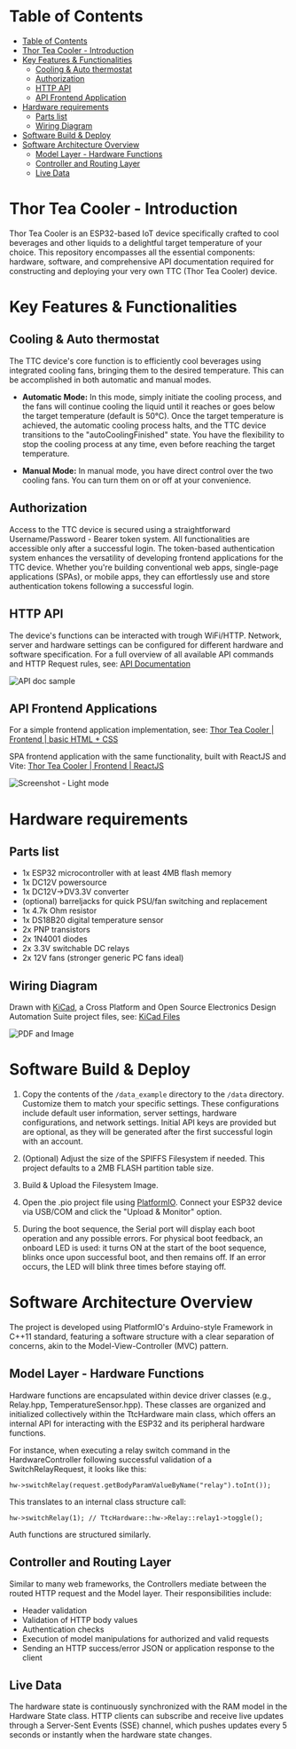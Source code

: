 # Table of Contents

- [Table of Contents](#table-of-contents)
- [Thor Tea Cooler - Introduction](#thor-tea-cooler---introduction)
- [Key Features \& Functionalities](#key-features--functionalities)
  - [Cooling \& Auto thermostat](#cooling--auto-thermostat)
  - [Authorization](#authorization)
  - [HTTP API](#http-api)
  - [API Frontend Application](#api-frontend-application)
- [Hardware requirements](#hardware-requirements)
  - [Parts list](#parts-list)
  - [Wiring Diagram](#wiring-diagram)
- [Software Build \& Deploy](#software-build--deploy)
- [Software Architecture Overview](#software-architecture-overview)
  - [Model Layer - Hardware Functions](#model-layer---hardware-functions)
  - [Controller and Routing Layer](#controller-and-routing-layer)
  - [Live Data](#live-data)

# Thor Tea Cooler - Introduction

Thor Tea Cooler is an ESP32-based IoT device specifically crafted to cool beverages and other liquids to a delightful target temperature of your choice.
This repository encompasses all the essential components: hardware, software, and comprehensive API documentation required for constructing and deploying your very own TTC (Thor Tea Cooler) device.

# Key Features & Functionalities
## Cooling & Auto thermostat

The TTC device's core function is to efficiently cool beverages using integrated cooling fans, bringing them to the desired temperature. This can be accomplished in both automatic and manual modes.

- **Automatic Mode:** In this mode, simply initiate the cooling process, and the fans will continue cooling the liquid until it reaches or goes below the target temperature (default is 50°C). Once the target temperature is achieved, the automatic cooling process halts, and the TTC device transitions to the "autoCoolingFinished" state. You have the flexibility to stop the cooling process at any time, even before reaching the target temperature.

- **Manual Mode:** In manual mode, you have direct control over the two cooling fans. You can turn them on or off at your convenience.

## Authorization

Access to the TTC device is secured using a straightforward Username/Password - Bearer token system. 
All functionalities are accessible only after a successful login. The token-based authentication system enhances the versatility of developing frontend applications for the TTC device.
Whether you're building conventional web apps, single-page applications (SPAs), or mobile apps, they can effortlessly use and store authentication tokens following a successful login.

## HTTP API

The device's functions can be interacted with trough WiFi/HTTP. Network, server and hardware settings can be configured for different hardware and software specification. For a full overview of all available API commands and HTTP Request rules, see: [API Documentation](https://github.com/HodoArmand/thor-tea-cooler/tree/dev/docs/apidoc)

![API doc sample](docs/apidoc/apiDoc%20sample.JPG)

## API Frontend Applications

For a simple frontend application implementation, see: [Thor Tea Cooler | Frontend | basic HTML + CSS](https://github.com/HodoArmand/thor-tea-cooler-frontend-basic)

SPA frontend application with the same functionality, built with ReactJS and Vite: [Thor Tea Cooler | Frontend | ReactJS](https://github.com/HodoArmand/thor-tea-cooler-react-js)

![Screenshot - Light mode](https://github.com/HodoArmand/thor-tea-cooler-frontend-basic/blob/main/docs/ttcScreenshotLight.JPG)

# Hardware requirements

## Parts list

- 1x ESP32 microcontroller with at least 4MB flash memory
- 1x DC12V powersource
- 1x DC12V->DV3.3V converter
- (optional) barreljacks for quick PSU/fan switching and replacement
- 1x 4.7k Ohm resistor
- 1x DS18B20 digital temperature sensor
- 2x PNP transistors
- 2x 1N4001 diodes
- 2x 3.3V switchable DC relays
- 2x 12V fans (stronger generic PC fans ideal)

## Wiring Diagram

Drawn with [KiCad](https://www.kicad.org/), a Cross Platform and Open Source Electronics Design Automation Suite project files, see: [KiCad Files](docs/hardware/thor-tea-cooler/wiring%20diagram%20-%20kiCad)

![PDF and Image](docs/hardware/thor-tea-cooler/wiring%20diagram%20-%20PDF%20and%20img/wiring_diagram.png)

# Software Build & Deploy

1. Copy the contents of the `/data_example` directory to the `/data` directory. Customize them to match your specific settings. These configurations include default user information, server settings, hardware configurations, and network settings. Initial API keys are provided but are optional, as they will be generated after the first successful login with an account.

2. (Optional) Adjust the size of the SPIFFS Filesystem if needed. This project defaults to a 2MB FLASH partition table size.

3. Build & Upload the Filesystem Image.

4. Open the .pio project file using [PlatformIO](https://platformio.org/). Connect your ESP32 device via USB/COM and click the "Upload & Monitor" option.

5. During the boot sequence, the Serial port will display each boot operation and any possible errors. For physical boot feedback, an onboard LED is used: it turns ON at the start of the boot sequence, blinks once upon successful boot, and then remains off. If an error occurs, the LED will blink three times before staying off.

# Software Architecture Overview

The project is developed using PlatformIO's Arduino-style Framework in C++11 standard, featuring a software structure with a clear separation of concerns, akin to the Model-View-Controller (MVC) pattern.

## Model Layer - Hardware Functions

Hardware functions are encapsulated within device driver classes (e.g., Relay.hpp, TemperatureSensor.hpp). These classes are organized and initialized collectively within the TtcHardware main class, which offers an internal API for interacting with the ESP32 and its peripheral hardware functions.

For instance, when executing a relay switch command in the HardwareController following successful validation of a SwitchRelayRequest, it looks like this:

```hw->switchRelay(request.getBodyParamValueByName("relay").toInt());```

This translates to an internal class structure call:

```hw->switchRelay(1); // TtcHardware::hw->Relay::relay1->toggle();```

Auth functions are structured similarly.

## Controller and Routing Layer

Similar to many web frameworks, the Controllers mediate between the routed HTTP request and the Model layer. Their responsibilities include:

- Header validation
- Validation of HTTP body values
- Authentication checks
- Execution of model manipulations for authorized and valid requests
- Sending an HTTP success/error JSON or application response to the client

## Live Data

The hardware state is continuously synchronized with the RAM model in the Hardware State class. HTTP clients can subscribe and receive live updates through a Server-Sent Events (SSE) channel, which pushes updates every 5 seconds or instantly when the hardware state changes.

